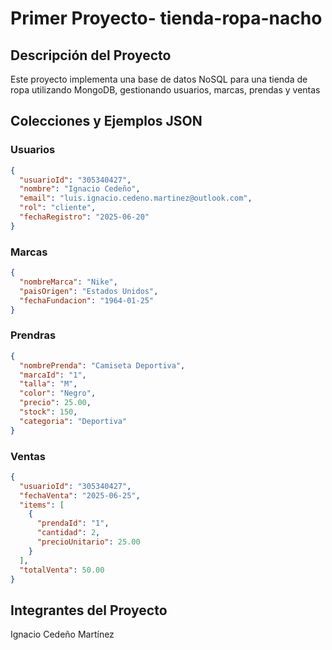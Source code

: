 # Primer Proyecto- tienda-ropa-nacho

## Descripción del Proyecto
Este proyecto implementa una base de datos NoSQL para una tienda de ropa
utilizando MongoDB, gestionando usuarios, marcas, prendas y ventas

## Colecciones y Ejemplos JSON

### Usuarios
```json
{
  "usuarioId": "305340427",
  "nombre": "Ignacio Cedeño",
  "email": "luis.ignacio.cedeno.martinez@outlook.com",
  "rol": "cliente",
  "fechaRegistro": "2025-06-20"
}
```
### Marcas
```json
{
  "nombreMarca": "Nike",
  "paisOrigen": "Estados Unidos",
  "fechaFundacion": "1964-01-25"
}
```
### Prendras
```json
{
  "nombrePrenda": "Camiseta Deportiva",
  "marcaId": "1", 
  "talla": "M",
  "color": "Negro",
  "precio": 25.00,
  "stock": 150,
  "categoria": "Deportiva"
}
```
### Ventas
```json
{
  "usuarioId": "305340427",
  "fechaVenta": "2025-06-25",
  "items": [
    {
      "prendaId": "1", 
      "cantidad": 2,
      "precioUnitario": 25.00
    }
  ],
  "totalVenta": 50.00
}
```
## Integrantes del Proyecto
Ignacio Cedeño Martínez


